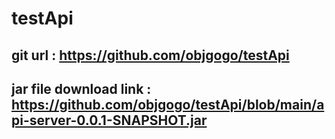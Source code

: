 # testApi

## git url : https://github.com/objgogo/testApi
## jar file download link : https://github.com/objgogo/testApi/blob/main/api-server-0.0.1-SNAPSHOT.jar